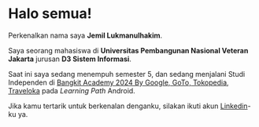 # Halo semua! 

Perkenalkan nama saya **Jemil Lukmanulhakim**.<br>

Saya seorang mahasiswa di **Universitas Pembangunan Nasional Veteran Jakarta** jurusan **D3 Sistem Informasi**.<br>

Saat ini saya sedang menempuh semester 5, dan sedang menjalani Studi Independen di [Bangkit Academy 2024 By Google, GoTo, Tokopedia, Traveloka](https://contributors.bangkit.academy/) pada *Learning Path* Android.<br>

Jika kamu tertarik untuk berkenalan denganku, silakan ikuti akun [Linkedin](https://www.linkedin.com/in/jemillukmanulhakim/)-ku ya.
